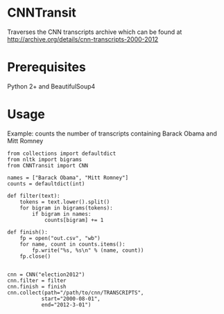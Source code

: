 CNNTransit
==========

Traverses the CNN transcripts archive which can be found at http://archive.org/details/cnn-transcripts-2000-2012

Prerequisites
=============
Python 2+ and BeautifulSoup4

Usage
=====
Example: counts the number of transcripts containing Barack Obama and Mitt Romney

    from collections import defaultdict
    from nltk import bigrams
    from CNNTransit import CNN
    
    names = ["Barack Obama", "Mitt Romney"]
    counts = defaultdict(int)

    def filter(text):
        tokens = text.lower().split()
        for bigram in bigrams(tokens):
            if bigram in names:
                counts[bigram] += 1

    def finish():
        fp = open("out.csv", "wb")
        for name, count in counts.items():
            fp.write("%s, %s\n" % (name, count))
        fp.close()
        
        
    cnn = CNN("election2012")
    cnn.filter = filter
    cnn.finish = finish
    cnn.collect(path="/path/to/cnn/TRANSCRIPTS", 
               start="2000-08-01", 
               end="2012-3-01")

